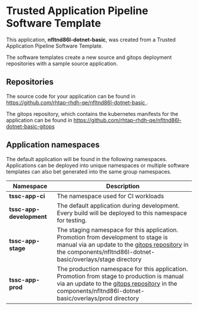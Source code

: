 # Trusted Application Pipeline Software Template

This application, **nfltnd86l-dotnet-basic**, was created from a Trusted Application Pipeline Software Template.

The software templates create a new source and gitops deployment repositories with a sample source application. 

## Repositories

The source code for your application can be found in [https://github.com/rhtap-rhdh-qe/nfltnd86l-dotnet-basic ](https://github.com/rhtap-rhdh-qe/nfltnd86l-dotnet-basic ).
 
The gitops repository, which contains the kubernetes manifests for the application can be found in 
[https://github.com/rhtap-rhdh-qe/nfltnd86l-dotnet-basic-gitops ](https://github.com/rhtap-rhdh-qe/nfltnd86l-dotnet-basic-gitops ) 

## Application namespaces 

The default application will be found in the following namespaces. Applications can be deployed into unique namespaces or multiple software templates can also bet generated into the same group namespaces.  

|  Namespace   |  Description   |  
| -------- | -------- |
| **tssc-app-ci** | The namespace used for CI workloads |
| **tssc-app-development** | The default application during development. Every build will be deployed to this namespace for testing. |
| **tssc-app-stage** | The staging namespace for this application. Promotion from development to stage is manual via an update to the [gitops repository](https://github.com/rhtap-rhdh-qe/nfltnd86l-dotnet-basic-gitops ) in the components/nfltnd86l-dotnet-basic/overlays/stage directory |
| **tssc-app-prod** | The production namespace for this application. Promotion from stage to production is manual via an update to the [gitops repository](https://github.com/rhtap-rhdh-qe/nfltnd86l-dotnet-basic-gitops ) in the components/nfltnd86l-dotnet-basic/overlays/prod directory |